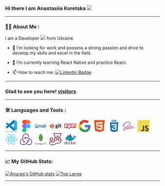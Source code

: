 ### Hi there I am Anastasiia Koretska <img src="https://media.giphy.com/media/hvRJCLFzcasrR4ia7z/giphy.gif" width="30px"/>
---

### :woman_technologist: About Me :
I am a Developer <img src="https://media.giphy.com/media/WUlplcMpOCEmTGBtBW/giphy.gif" width="30"> from Ukraine.
- :telescope: I’m looking for work and possess a strong passion and drive to develop my skills and excel in the field.

- :seedling: I’m currently learning React Native and practice React.

- :mailbox: How to reach me: [![Linkedin Badge](https://img.shields.io/badge/-LinkedIn-blue?style=flat&logo=Linkedin&logoColor=white)](https://www.linkedin.com/in/anastasiia-koretska-558bba233//)

---

### Glad to see you here! [visitors](https://visitor-badge.glitch.me/badge?page_id=simplyNastya.simplyNastya)

---

### :hammer_and_wrench: Languages and Tools :
<div dir="auto">
  <img src="https://github.com/devicons/devicon/raw/master/icons/vscode/vscode-original-wordmark.svg" title="VSCode" alt="VSCode" width="40" height="40" style="max-width: 100%;">&nbsp;
  <img src="https://github.com/devicons/devicon/raw/master/icons/figma/figma-original.svg" title="Figma" alt="Figma" width="40" height="40" style="max-width: 100%;">&nbsp;
    <img src="https://github.com/devicons/devicon/raw/master/icons/trello/trello-plain-wordmark.svg" title="Trello" alt="Trello" width="40" height="40" style="max-width: 100%;">&nbsp;
  <img src="https://github.com/devicons/devicon/raw/master/icons/git/git-original-wordmark.svg" title="Git" width="40" height="40" style="max-width: 100%;">&nbsp;
  <img src="https://github.com/devicons/devicon/raw/master/icons/npm/npm-original-wordmark.svg" title="npm" alt="npm" width="40" height="40" style="max-width: 100%;">&nbsp;
  <img src="https://github.com/devicons/devicon/raw/master/icons/google/google-original.svg" title="Google" alt="Google" width="40" height="40" style="max-width: 100%;">&nbsp;
  <img src="https://github.com/devicons/devicon/raw/master/icons/html5/html5-original.svg" title="HTML5" alt="HTML" width="40" height="40" style="max-width: 100%;">&nbsp;
  <img src="https://github.com/devicons/devicon/raw/master/icons/css3/css3-plain-wordmark.svg" title="CSS3" alt="CSS" width="40" height="40" style="max-width: 100%;">&nbsp;
  <img src="https://github.com/devicons/devicon/raw/master/icons/sass/sass-original.svg" title="SASS" alt="SASS" width="40" height="40" style="max-width: 100%;">&nbsp;
    <img src="https://github.com/devicons/devicon/raw/master/icons/javascript/javascript-original.svg" title="JavaScript" alt="JavaScript" width="40" height="40" style="max-width: 100%;">&nbsp;
    <img src="https://github.com/devicons/devicon/raw/master/icons/react/react-original.svg" title="React" alt="React" width="40" height="40" style="max-width: 100%;">&nbsp;
    <img src="https://github.com/devicons/devicon/raw/master/icons/redux/redux-original.svg" title="Redux" alt="Redux" width="40" height="40" style="max-width: 100%;">&nbsp; 
  <img src="https://github.com/devicons/devicon/raw/master/icons/mongodb/mongodb-original-wordmark.svg" title="MongoDB" alt="Mongodb" width="40" height="40" style="max-width: 100%;">&nbsp;
  <img src="https://github.com/devicons/devicon/raw/master/icons/jest/jest-plain.svg" title="Jest" alt="Jest" width="40" height="40" style="max-width: 100%;">&nbsp;
  <img src="https://github.com/devicons/devicon/raw/master/icons/docker/docker-original-wordmark.svg" title="Docker" alt="Docker" width="40" height="40" style="max-width: 100%;">&nbsp;
</div>

---

### 📈 My GitHub Stats:

[![Anurag's GitHub stats](https://github-readme-stats.vercel.app/api?username=simplyNastya&show_icons=true&theme=merko&count_private=true&include_all_commits=true)](https://github.com/anuraghazra/github-readme-stats) 
[![Top Langs](https://github-readme-stats.vercel.app/api/top-langs/?username=simplyNastya&show_icons=true&theme=merko&count_private=true)](https://github.com/anuraghazra/github-readme-stats)

---
